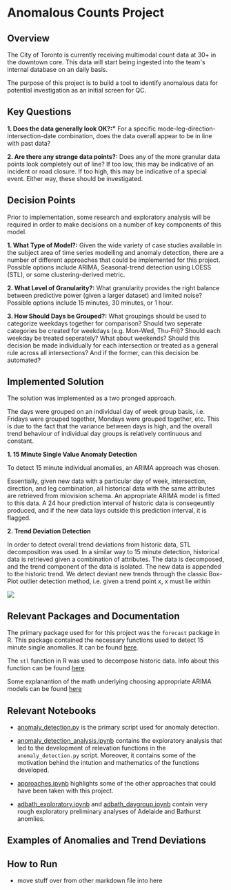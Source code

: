 # Anomalous Counts Project

## Overview
The City of Toronto is currently receiving multimodal count data at 30+ in the downtown core. This data will start being ingested into the team's internal database on an daily basis.

The purpose of this project is to build a tool to identify anomalous data for potential investigation as an initial screen for QC.

## Key Questions

**1. Does the data generally look OK?:"** For a specific mode-leg-direction-intersection-date combination, does the data overall appear to be in line with past data?

**2. Are there any strange data points?:** Does any of the more granular data points look completely out of line? If too low, this may be indicative of an incident or road closure. If too high, this may be indicative of a special event. Either way, these should be investigated.

## Decision Points
Prior to implementation, some research and exploratory analysis will be required in order to make decisions on a number of key components of this model.

**1. What Type of Model?:** Given the wide variety of case studies available in the subject area of time series modelling and anomaly detection, there are a number of different approaches that could be implemented for this project. Possible options include ARIMA, Seasonal-trend detection using LOESS (STL), or some clustering-derived metric.

**2. What Level of Granularity?:** What granularity provides the right balance between predictive power (given a larger dataset) and limited noise? Possible options include 15 minutes, 30 minutes, or 1 hour.

**3. How Should Days be Grouped?:** What groupings should be used to categorize weekdays together for comparison? Should two seperate categories be created for weekdays (e.g. Mon-Wed, Thu-Fri)? Should each weekday be treated seperately? What about weekends? Should this decision be made individually for each intersection or treated as a general rule across all intersections? And if the former, can this decision be automated?

## Implemented Solution

The solution was implemented as a two pronged approach. 

The days were grouped on an individual day of week group basis, i.e. Fridays were grouped together, Mondays were grouped together, etc. This is due to the fact that the variance between days is high, and the overall trend behaviour of individual day groups is relatively continuous and constant.  

**1. 15 Minute Single Value Anomaly Detection**

   To detect 15 minute individual anomalies, an ARIMA approach was chosen. 

   Essentially, given new data with a particular day of week, intersection, direction, and leg combination, all historical data with the same attributes are retrieved from miovision schema. An appropriate ARIMA model is fitted to this data. A 24 hour prediction interval of historic data is conseqeuntly produced, and if the new data lays outside this prediction interval, it is flagged. 

**2. Trend Deviation Detection** 

  In order to detect overall trend deviations from historic data, STL decomposition was used. In a similar way to 15 minute detection, historical data is retrieved given a combination of attributes. The data is decomposed, and the trend component of the data is isolated. The new data is appended to the historic trend. We detect deviant new trends through the classic Box-Plot outlier detection method, i.e. given a trend point x, x must lie within  

  <img src="http://latex.codecogs.com/gif.latex?Q3%20&plus;%201.5*IQR%20%5Cgeq%20x%20%5Cgeq%20Q1%20-%201.5*IQR" /> 

## Relevant Packages and Documentation 

The primary package used for for this project was the `forecast` package in R. This package contained the necessary functions used to detect 15 minute single anomalies. It can be found [here](https://cran.r-project.org/web/packages/forecast/index.html).

The `stl` function in R was used to decompose historic data. Info about this function can be found [here](https://stat.ethz.ch/R-manual/R-devel/library/stats/html/stl.html). 

Some explanantion of the math underlying choosing appropriate ARIMA models can be found [here](https://people.duke.edu/~rnau/arimrule.htm)

## Relevant Notebooks 

* [anomaly_detection.py](https://github.com/CityofToronto/bdit_anomalous_counts/blob/master/notebooks/anomaly_detection.py) is the primary script used for anomaly detection.

* [anomaly_detection_analysis.ipynb](https://github.com/CityofToronto/bdit_anomalous_counts/blob/master/notebooks/anomaly_detection_analysis.ipynb) contains the exploratory analysis that led to the development of relevation functions in the `anomaly_detection.py` script. Moreover, it contains some of the motivation behind the intution and mathematics of the functions developed. 

* [approaches.ipynb](https://github.com/CityofToronto/bdit_anomalous_counts/blob/master/notebooks/approaches.ipynb) highlights some of the other approaches that could have been taken with this project. 


* [adbath_exploratory.ipynb](https://github.com/CityofToronto/bdit_anomalous_counts/blob/master/notebooks/adbath_exploratory.ipynb) and [adbath_daygroup.ipynb](https://github.com/CityofToronto/bdit_anomalous_counts/blob/master/notebooks/adbath_daygroup%20.ipynb) contain very rough exploratory preliminary analyses of Adelaide and Bathurst anomlies. 


## Examples of Anomalies and Trend Deviations








## How to Run

- move stuff over from other markdown file into here
